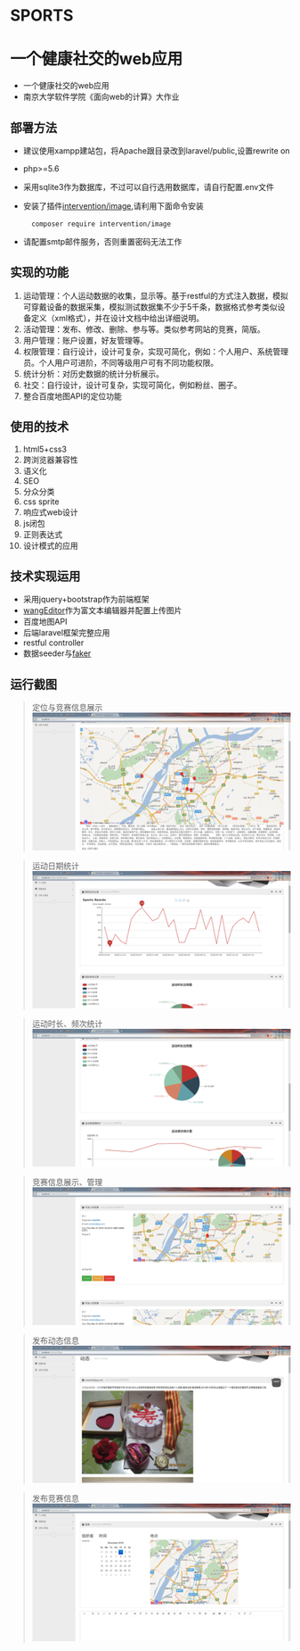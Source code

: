 # SPORTS
一个健康社交的web应用
=======
* 一个健康社交的web应用
* 南京大学软件学院《面向web的计算》大作业

## 部署方法

* 建议使用xampp建站包，将Apache跟目录改到laravel/public,设置rewrite on
* php>=5.6
* 采用sqlite3作为数据库，不过可以自行选用数据库，请自行配置.env文件
* 安装了插件[intervention/image](http://image.intervention.io/),请利用下面命令安装

        composer require intervention/image
* 请配置smtp邮件服务，否则重置密码无法工作 

## 实现的功能

1. 运动管理：个人运动数据的收集，显示等。基于restful的方式注入数据，模拟可穿戴设备的数据采集，模拟测试数据集不少于5千条，数据格式参考类似设备定义（xml格式），并在设计文档中给出详细说明。
2. 活动管理：发布、修改、删除、参与等。类似参考网站的竞赛，简版。
3. 用户管理：账户设置，好友管理等。
4. 权限管理：自行设计，设计可复杂，实现可简化，例如：个人用户、系统管理员。个人用户可进阶，不同等级用户可有不同功能权限。
5. 统计分析：对历史数据的统计分析展示。
6. 社交：自行设计，设计可复杂，实现可简化，例如粉丝、圈子。
7. 整合百度地图API的定位功能

## 使用的技术

1.	html5+css3
2.	跨浏览器兼容性
3.	语义化
4.	SEO
5.	分众分类
6.	css sprite
7.	响应式web设计
8.	js闭包
9.	正则表达式
10.	设计模式的应用

## 技术实现运用

- 采用jquery+bootstrap作为前端框架
- [wangEditor](https://github.com/wangfupeng1988/wangEditor)作为富文本编辑器并配置上传图片
- 百度地图API
- 后端laravel框架完整应用
- restful controller
- 数据seeder与[faker](https://github.com/fzaninotto/Faker)

## 运行截图

>定位与竞赛信息展示</br>
![](img/1.png)

>运动日期统计</br>
![](img/2.png)

>运动时长、频次统计</br>
![](img/3.png)

>竞赛信息展示、管理</br>
![](img/4.png)

>发布动态信息</br>
![](img/6.png)

>发布竞赛信息</br>
![](img/7.png)
